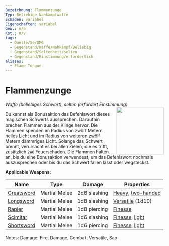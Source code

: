 ```yaml
---
Bezeichnung: Flammenzunge
Typ: Beliebige Nahkampfwaffe
Schaden: variabel
Eigenschaften: variabel
Gew.: n/a
Kst.: n/v
tags:
  - Quelle/5e/DMG
  - Gegenstand/Waffe/Nahkampf/Beliebig
  - Gegenstand/Seltenheit/selten
  - Gegenstand/Einstimmung/erforderlich
aliases:
  - Flame Tongue
---
```

# Flammenzunge
_Waffe (beliebiges Schwert), selten (erfordert Einstimmung)_
<img src="Flammenzunge.webp" align="right" width="150">

Du kannst als Bonusaktion das Befehlswort dieses magischen Schwerts aussprechen. Daraufhin brechen Flammen aus der Klinge hervor. Die Flammen spenden im Radius von zwölf Metern helles Licht und im Radius von weiteren zwölf Metern dämmriges Licht. Solange das Schwert brennt, verursacht es bei allen Zielen, die es trifft, zusätzlich `2W6` Feuerschaden. Die Flammen halten an, bis du eine Bonusaktion verwendest, um das Befehlswort nochmals auszusprechen oder bis du das Schwert fallen lässt oder wegsteckst.

**Applicable Weapons:**

| Name                                                                             | Type          | Damage       | Properties                                                                                                                                                     |
| -------------------------------------------------------------------------------- | ------------- | ------------ | -------------------------------------------------------------------------------------------------------------------------------------------------------------- |
| [Greatsword](https://www.dndbeyond.com/magic-items/4638-flame-tongue-greatsword) | Martial Melee | 2d6 slashing | [Heavy](https://www.dndbeyond.com/sources/dnd/free-rules/equipment#Heavy), [two-handed](https://www.dndbeyond.com/sources/dnd/free-rules/equipment#Two-Handed) |
| [Longsword](https://www.dndbeyond.com/magic-items/4895-flame-tongue-longsword)   | Martial Melee | 1d8 slashing | [Versatile](https://www.dndbeyond.com/sources/dnd/free-rules/equipment#Versatile) (1d10)                                                                       |
| [Rapier](https://www.dndbeyond.com/magic-items/4896-flame-tongue-rapier)         | Martial Melee | 1d8 piercing | [Finesse](https://www.dndbeyond.com/sources/dnd/free-rules/equipment#Finesse)                                                                                  |
| [Scimitar](https://www.dndbeyond.com/magic-items/4897-flame-tongue-scimitar)     | Martial Melee | 1d6 slashing | [Finesse](https://www.dndbeyond.com/sources/dnd/free-rules/equipment#Finesse), [light](https://www.dndbeyond.com/sources/dnd/free-rules/equipment#Light)       |
| [Shortsword](https://www.dndbeyond.com/magic-items/4898-flame-tongue-shortsword) | Martial Melee | 1d6 piercing | [Finesse](https://www.dndbeyond.com/sources/dnd/free-rules/equipment#Finesse), [light](https://www.dndbeyond.com/sources/dnd/free-rules/equipment#Light)       |

Notes: Damage: Fire, Damage, Combat, Versatile, Sap